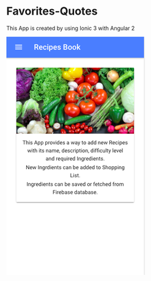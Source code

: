# Favorites-Quotes

This App is created by using Ionic 3 with Angular 2


![alt text](screenshots/Home.png "Home Page")